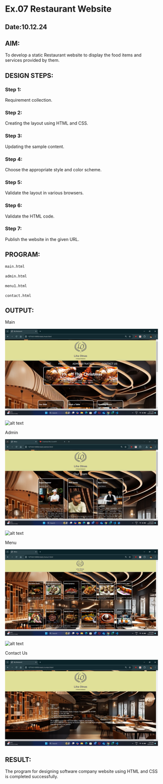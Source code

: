 # Ex.07 Restaurant Website
## Date:10.12.24

## AIM:
To develop a static Restaurant website to display the food items and services provided by them.

## DESIGN STEPS:

### Step 1:
Requirement collection.

### Step 2:
Creating the layout using HTML and CSS.

### Step 3:
Updating the sample content.

### Step 4:
Choose the appropriate style and color scheme.

### Step 5:
Validate the layout in various browsers.

### Step 6:
Validate the HTML code.

### Step 7:
Publish the website in the given URL.

## PROGRAM:

```
main.html

admin.html

menu1.html

contact.html

```
## OUTPUT:

Main

![alt text](<Screenshot (39).png>)

![alt text](web-ex7main_page-0001.jpg)

Admin

![alt text](<Screenshot (42).png>)

![alt text](web-ex7admini_page-0001.jpg)

Menu

![alt text](<Screenshot (40).png>)

![alt text](web-ex7menu_page-0001.jpg)

Contact Us

![alt text](<Screenshot (41).png>)

## RESULT:
The program for designing software company website using HTML and CSS is completed successfully.
